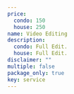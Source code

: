 ```yaml
---
price:
  condo: 150
  house: 250
name: Video Editing
description:
  condo: Full Edit.
  house: Full Edit.
disclaimer: ""
multiple: false
package_only: true
key: service
---
```

